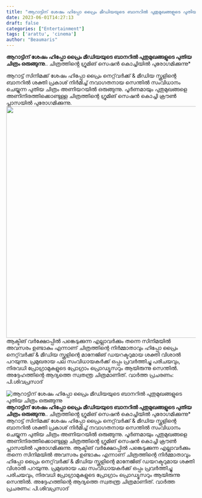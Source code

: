 ```yaml
---
title: "ആറാട്ടിന് ശേഷം ഹിപ്പോ പ്രൈം മീഡിയയുടെ ബാനറിൽ പുതുമുഖങ്ങളുടെ പുതിയ ചിത്രം ഒരുങ്ങുന്നു"
date: 2023-06-01T14:27:13
draft: false
categories: ["Entertainment"]
tags: ['arattu', 'cinema']
author: "Beaumaris"
---
```


<strong>ആറാട്ടിന് ശേഷം ഹിപ്പോ പ്രൈം മീഡിയയുടെ ബാനറിൽ പുതുമുഖങ്ങളുടെ പുതിയ ചിത്രം ഒരുങ്ങുന്നു</strong>..
ചിത്രത്തിൻ്റെ ഗ്രൂമിങ് സെഷൻ കൊച്ചിയിൽ പുരോഗമിക്കുന്നു*

ആറാട്ട് സിനിമക്ക് ശേഷം ഹിപ്പോ പ്രൈം നെറ്റ്‌വർക്ക് &amp; മീഡിയ സ്കൂളിന്റെ ബാനറിൽ ശക്തി പ്രകാശ് നിർമിച്ച് നവാഗതനായ സെന്തിൽ സംവിധാനം ചെയ്യുന്ന പുതിയ ചിത്രം അണിയറയിൽ ഒരുങ്ങുന്നു. പൂർണമായും പുതുമുഖങ്ങളെ അണിനിരത്തിക്കൊണ്ടുള്ള ചിത്രത്തിന്റെ ഗ്രൂമിങ് സെഷൻ കൊച്ചി ക്രൗൺ പ്ലാസയിൽ പുരോഗമിക്കുന്നു. <a href="https://cdn.boolokam.com/articles/2023/06/ffwfwff.jpg"><img class=" wp-image-397965 aligncenter" src="https://cdn.boolokam.com/articles/2023/06/ffwfwff-1024x1024.jpg" alt="" width="616" height="616" /></a>ആക്ടിങ് വർക്ഷോപ്പിൽ പങ്കെടുക്കുന്ന എല്ലാവർക്കും തന്നെ സിനിമയിൽ അവസരം ഉണ്ടാകും എന്നാണ് ചിത്രത്തിന്റെ നിർമ്മാതാവും ഹിപ്പോ പ്രൈം നെറ്റ്‌വർക്ക് &amp; മീഡിയ സ്കൂളിന്റെ മാനേജിങ് ഡയറക്ടറുമായ ശക്തി വിശാൽ പറയുന്നു. പ്രമുഖരായ പല സംവിധായകർക്ക് ഒപ്പം പ്രവർത്തിച്ചു പരിചയവും, നിരവധി പ്രോഗ്രാമുകളുടെ പ്രോഗ്രാം പ്രൊഡ്യൂസറും ആയിരുന്നു സെന്തിൽ. അദ്ദേഹത്തിന്റെ ആദ്യത്തെ സ്വതന്ത്ര ചിത്രമാണിത്. വാർത്ത പ്രചരണം: പി.ശിവപ്രസാദ്


![ആറാട്ടിന് ശേഷം ഹിപ്പോ പ്രൈം മീഡിയയുടെ ബാനറിൽ പുതുമുഖങ്ങളുടെ പുതിയ ചിത്രം ഒരുങ്ങുന്നു](https://cdn.boolokam.com/articles/2023/06/ffwfwff-1024x1024.jpg)**ആറാട്ടിന് ശേഷം ഹിപ്പോ പ്രൈം മീഡിയയുടെ ബാനറിൽ പുതുമുഖങ്ങളുടെ പുതിയ ചിത്രം ഒരുങ്ങുന്നു**.. ചിത്രത്തിൻ്റെ ഗ്രൂമിങ് സെഷൻ കൊച്ചിയിൽ പുരോഗമിക്കുന്നു* ആറാട്ട് സിനിമക്ക് ശേഷം ഹിപ്പോ പ്രൈം നെറ്റ്‌വർക്ക് & മീഡിയ സ്കൂളിന്റെ ബാനറിൽ ശക്തി പ്രകാശ് നിർമിച്ച് നവാഗതനായ സെന്തിൽ സംവിധാനം ചെയ്യുന്ന പുതിയ ചിത്രം അണിയറയിൽ ഒരുങ്ങുന്നു. പൂർണമായും പുതുമുഖങ്ങളെ അണിനിരത്തിക്കൊണ്ടുള്ള ചിത്രത്തിന്റെ ഗ്രൂമിങ് സെഷൻ കൊച്ചി ക്രൗൺ പ്ലാസയിൽ പുരോഗമിക്കുന്നു. [](https://cdn.boolokam.com/articles/2023/06/ffwfwff.jpg)ആക്ടിങ് വർക്ഷോപ്പിൽ പങ്കെടുക്കുന്ന എല്ലാവർക്കും തന്നെ സിനിമയിൽ അവസരം ഉണ്ടാകും എന്നാണ് ചിത്രത്തിന്റെ നിർമ്മാതാവും ഹിപ്പോ പ്രൈം നെറ്റ്‌വർക്ക് & മീഡിയ സ്കൂളിന്റെ മാനേജിങ് ഡയറക്ടറുമായ ശക്തി വിശാൽ പറയുന്നു. പ്രമുഖരായ പല സംവിധായകർക്ക് ഒപ്പം പ്രവർത്തിച്ചു പരിചയവും, നിരവധി പ്രോഗ്രാമുകളുടെ പ്രോഗ്രാം പ്രൊഡ്യൂസറും ആയിരുന്നു സെന്തിൽ. അദ്ദേഹത്തിന്റെ ആദ്യത്തെ സ്വതന്ത്ര ചിത്രമാണിത്. വാർത്ത പ്രചരണം: പി.ശിവപ്രസാദ്
